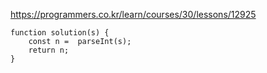 https://programmers.co.kr/learn/courses/30/lessons/12925

``` JS
function solution(s) {
    const n =  parseInt(s);
    return n;
}
``` 
